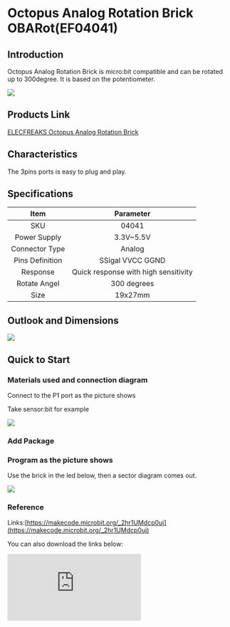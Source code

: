 ﻿# Octopus Analog Rotation Brick OBARot(EF04041)

## Introduction

Octopus Analog Rotation Brick is micro:bit compatible and can be rotated up to 300degree. It is based on the potentiometer.

 ![](https://wiki-media-ef.oss-cn-hongkong.aliyuncs.com//images/hkPYQxY.jpg)


## Products Link

[ELECFREAKS Octopus Analog Rotation Brick](https://shop.elecfreaks.com/products/elecfreaks-octopus-analog-rotation-brick?_pos=1&_sid=ce20b2252&_ss=r)


## Characteristics

 The 3pins ports is easy to plug and play.

## Specifications


Item | Parameter
:-: | :-:
SKU|04041
Power Supply|3.3V~5.5V
Connector Type|Analog
Pins Definition|SSigal VVCC GGND
Response|Quick response with high sensitivity
Rotate Angel|300 degrees
Size|19x27mm


## Outlook and Dimensions


 ![](https://wiki-media-ef.oss-cn-hongkong.aliyuncs.com//images/qj7G72X.jpg)

## Quick to Start


### Materials used and connection diagram

 Connect to the P1 port as the picture shows

  Take sensor:bit for example

 ![](https://wiki-media-ef.oss-cn-hongkong.aliyuncs.com//images/3Ltye1u.png)

### Add Package

### Program as the picture shows
Use the brick in the led below, then a sector diagram comes out.

 ![](https://wiki-media-ef.oss-cn-hongkong.aliyuncs.com//images/Afb6xov.png)

### Reference
Links:[https://makecode.microbit.org/_2hr1UMdcp0uj](https://makecode.microbit.org/_2hr1UMdcp0uj)

You can also download the links below:


<div
    style={{
        position: 'relative',
        paddingBottom: '60%',
        overflow: 'hidden',
    }}
>
    <iframe
        src="https://makecode.microbit.org/_2hr1UMdcp0uj"
        frameborder="0"
        sandbox="allow-popups allow-forms allow-scripts allow-same-origin"
        style={{
            position: 'absolute',
            width: '100%',
            height: '100%',
        }}
    />
</div>


### Result
 Rotate the button on the sensor clockwisely, then the led on the micro:bit lights on gradually; Oppositely, the led lights off one by one.

## Relevant Cases


## Technique Files
